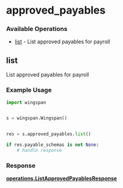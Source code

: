 # approved_payables

### Available Operations

* [list](#list) - List approved payables for payroll

## list

List approved payables for payroll

### Example Usage

```python
import wingspan


s = wingspan.Wingspan()


res = s.approved_payables.list()

if res.payable_schemas is not None:
    # handle response
```


### Response

**[operations.ListApprovedPayablesResponse](../../models/operations/listapprovedpayablesresponse.md)**

